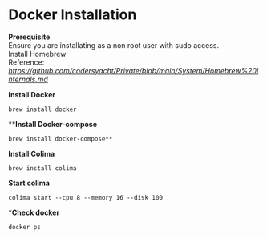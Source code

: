
# **Docker Installation**

**Prerequisite** <br>
Ensure you are installating as a non root user with sudo access.<br>
Install Homebrew<br>
Reference:<br> 
_https://github.com/codersyacht/Private/blob/main/System/Homebrew%20Internals.md_

**Install Docker**
```CMD
brew install docker
```
****Install Docker-compose**
```CMD
brew install docker-compose**
```
**Install Colima**
```CMD
brew install colima
```

**Start colima**
```CMD
colima start --cpu 8 --memory 16 --disk 100
```

***Check docker**
```CMD
docker ps
```
